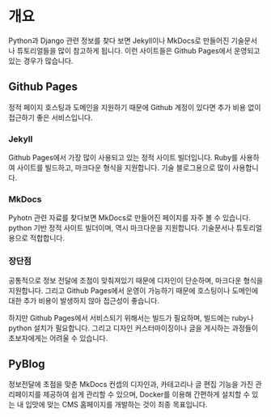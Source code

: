 # 개요

Python과 Django 관련 정보를 찾다 보면 Jekyll이나 MkDocs로 만들어진 기술문서나 튜토리얼들을 많이 참고하게 됩니다. 이런 사이트들은 Github Pages에서 운영되고 있는 경우가 많습니다.

## Github Pages

정적 페이지 호스팅과 도메인을 지원하기 때문에 Github 계정이 있다면 추가 비용 없이 접근하기 좋은 서비스입니다.

### Jekyll

Github Pages에서 가장 많이 사용되고 있는 정적 사이트 빌더입니다. Ruby를 사용하여 사이트를 빌드하고, 마크다운 형식을 지원합니다. 기술 블로그용으로 많이 사용합니다.

### MkDocs

Pyhotn 관련 자료를 찾다보면 MkDocs로 만들어진 페이지를 자주 볼 수 있습니다. python 기반 정적 사이트 빌더이며, 역시 마크다운을 지원합니다. 기술문서나 튜토리얼용으로 적합합니다.

### 장단점

공통적으로 정보 전달에 초점이 맞춰져있기 때문에 디자인이 단순하며, 마크다운 형식을 지원합니다. 그리고 Github Pages에서 운영이 가능하기 때문에 호스팅이나 도메인에 대한 추가 비용이 발생하지 않아 접근성이 좋습니다.

하지만 Github Pages에서 서비스되기 위해서는 빌드가 필요하며, 빌드에는 ruby나 python 설치가 필요합니다. 그리고 디자인 커스터마이징이나 글을 게시하는 과정들이 초보자에게는 어려울 수 있습니다.

## PyBlog

정보전달에 초점을 맞춘 MkDocs 컨셉의 디자인과, 카테고리나 글 편집 기능을 가진 관리페이지를 제공하여 쉽게 관리할 수 있으며, Docker를 이용해 간편하게 설치할 수 있는 내 입맛에 맞는 CMS 홈페이지를 개발하는 것이 최종 목표입니다.